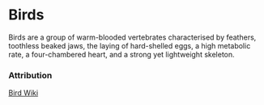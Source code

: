 # Birds

Birds are a group of warm-blooded vertebrates characterised by feathers, toothless beaked jaws, the laying of hard-shelled eggs, a high metabolic rate, a four-chambered heart, and a strong yet lightweight skeleton.

### Attribution
[Bird Wiki](https://en.wikipedia.org/wiki/Bird)